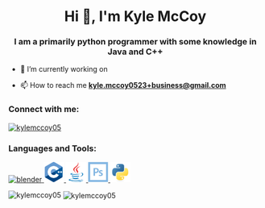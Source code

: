 <h1 align="center">Hi 👋, I'm Kyle McCoy</h1>
<h3 align="center">I am a primarily python programmer with some knowledge in Java and C++</h3>

- 🔭 I’m currently working on

- 📫 How to reach me **kyle.mccoy0523+business@gmail.com**

<h3 align="left">Connect with me:</h3>
<p align="left">
<a href="https://instagram.com/kylemccoy05" target="blank"><img align="center" src="https://raw.githubusercontent.com/rahuldkjain/github-profile-readme-generator/master/src/images/icons/Social/instagram.svg" alt="kylemccoy05" height="30" width="40" /></a>
</p>

<h3 align="left">Languages and Tools:</h3>
<p align="left"> <a href="https://www.blender.org/" target="_blank" rel="noreferrer"> <img src="https://download.blender.org/branding/community/blender_community_badge_white.svg" alt="blender" width="40" height="40"/> </a> <a href="https://www.w3schools.com/cpp/" target="_blank" rel="noreferrer"> <img src="https://raw.githubusercontent.com/devicons/devicon/master/icons/cplusplus/cplusplus-original.svg" alt="cplusplus" width="40" height="40"/> </a> <a href="https://www.java.com" target="_blank" rel="noreferrer"> <img src="https://raw.githubusercontent.com/devicons/devicon/master/icons/java/java-original.svg" alt="java" width="40" height="40"/> </a> <a href="https://www.photoshop.com/en" target="_blank" rel="noreferrer"> <img src="https://raw.githubusercontent.com/devicons/devicon/master/icons/photoshop/photoshop-line.svg" alt="photoshop" width="40" height="40"/> </a> <a href="https://www.python.org" target="_blank" rel="noreferrer"> <img src="https://raw.githubusercontent.com/devicons/devicon/master/icons/python/python-original.svg" alt="python" width="40" height="40"/> </a> </p>

<p><img align="left" src="https://github-readme-stats.vercel.app/api/top-langs?username=kylemccoy05&show_icons=true&locale=en&layout=compact" alt="kylemccoy05" /></p>

<p>&nbsp;<img align="center" src="https://github-readme-stats.vercel.app/api?username=kylemccoy05&show_icons=true&locale=en" alt="kylemccoy05" /></p>
